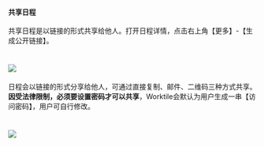 #### 共享日程

共享日程是以链接的形式共享给他人。打开日程详情，点击右上角【更多】-【生成公开链接】。

# ![](/assets/4.3.6共享日程.png)

日程会以链接的形式分享给他人，可通过直接复制、邮件、二维码三种方式共享。**因受法律限制，必须要设置密码才可以共享**，Worktile会默认为用户生成一串【访问密码】，用户可自行修改。

# ![](/assets/4.3.6共享日程2.png)